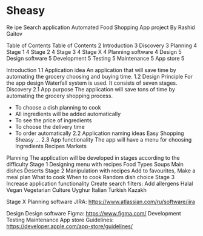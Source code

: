 # Sheasy
Re ipe Search application
Automated Food Shopping
App project By Rashid Gaitov

Table of Contents
Table of Contents	2
Introduction	3
Discovery	3
Planning	4
Stage 1	4
Stage 2	4
Stage 3	4
Stage X	4
Planning software	4
Design	5
Design software	5
Development	5
Testing	5
Maintenance	5
App store	5


Introduction
1.1 Application idea
An application that will save time by automating the grocery choosing and buying time.
1.2 Design Principle
For the app design Waterfall system is used. It consists of seven stages.
Discovery
2.1 App purpose
The application will save tons of time by automating the grocery shopping process.
- To choose a dish planning to cook
- All ingredients will be added automatically
- To see the price of ingredients 
- To choose the delivery time
- To order automatically
2.2 Application naming ideas
Easy Shopping
Sheasy
…
2.3 App functionality
The app will have a menu for choosing 
Ingredients
Recipes
Markets

Planning
The application will be developed in stages according to the difficulty
Stage 1
Designing menu with recipes
Food Types
Soups
Main dishes
Deserts
Stage 2
Manipulation with recipes
Add to favourites, 
Make a meal plan 
What to cook
When to cook
Random dish choice
Stage 3
Increase application functionality
Create search filters:
Add allergens
Halal
Vegan
Vegetarian
Culture
Uyghur
Italian
Turkish
Kazakh

Stage X
Planning software
JIRA: https://www.atlassian.com/ru/software/jira

Design
Design software
Figma: https://www.figma.com/
Development
Testing
Maintenance
App store
Guidelines: https://developer.apple.com/app-store/guidelines/
